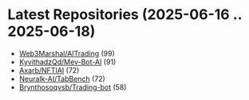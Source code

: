 # Latest Repositories (2025-06-16 .. 2025-06-18)

- [Web3Marshal/AITrading](https://github.com/Web3Marshal/AITrading) (99)
- [KyvithadzQd/Mev-Bot-AI](https://github.com/KyvithadzQd/Mev-Bot-AI) (91)
- [Axarb/NFTIAI](https://github.com/Axarb/NFTIAI) (72)
- [Neuralk-AI/TabBench](https://github.com/Neuralk-AI/TabBench) (72)
- [Brynthosoqvsb/Trading-bot](https://github.com/Brynthosoqvsb/Trading-bot) (58)

